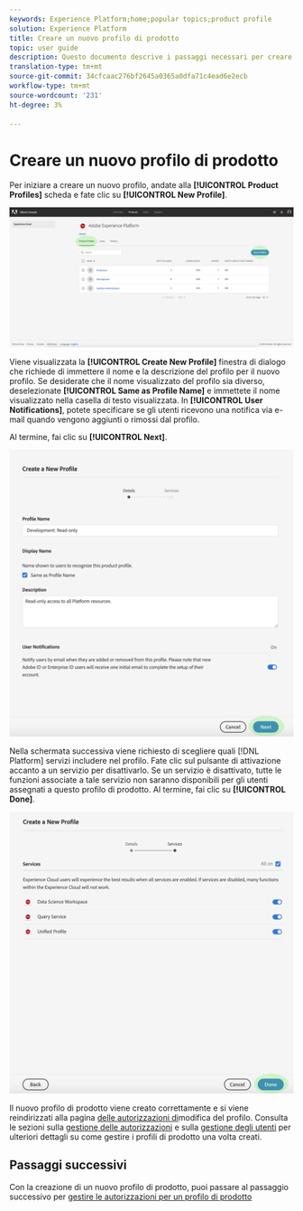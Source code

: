 ```yaml
---
keywords: Experience Platform;home;popular topics;product profile
solution: Experience Platform
title: Creare un nuovo profilo di prodotto
topic: user guide
description: Questo documento descrive i passaggi necessari per creare un nuovo profilo di prodotto nell'Adobe Admin Console. Per iniziare a creare un nuovo profilo, andate alla scheda Profili di prodotto e fate clic su Nuovo profilo.
translation-type: tm+mt
source-git-commit: 34cfcaac276bf2645a0365a0dfa71c4ead6e2ecb
workflow-type: tm+mt
source-wordcount: '231'
ht-degree: 3%

---
```



# Creare un nuovo profilo di prodotto

Per iniziare a creare un nuovo profilo, andate alla **[!UICONTROL Product Profiles]** scheda e fate clic su **[!UICONTROL New Profile]**.

![nuovo profilo-pulsante](../images/new-profile-button.png)

Viene visualizzata la **[!UICONTROL Create New Profile]** finestra di dialogo che richiede di immettere il nome e la descrizione del profilo per il nuovo profilo. Se desiderate che il nome visualizzato del profilo sia diverso, deselezionate **[!UICONTROL Same as Profile Name]** e immettete il nome visualizzato nella casella di testo visualizzata. In **[!UICONTROL User Notifications]**, potete specificare se gli utenti ricevono una notifica via e-mail quando vengono aggiunti o rimossi dal profilo.

Al termine, fai clic su **[!UICONTROL Next]**.

![new-profile-details](../images/new-profile-details.png)

Nella schermata successiva viene richiesto di scegliere quali [!DNL Platform] servizi includere nel profilo. Fate clic sul pulsante di attivazione accanto a un servizio per disattivarlo. Se un servizio è disattivato, tutte le funzioni associate a tale servizio non saranno disponibili per gli utenti assegnati a questo profilo di prodotto. Al termine, fai clic su **[!UICONTROL Done]**.

![new-profile-services](../images/new-profile-services.png)

Il nuovo profilo di prodotto viene creato correttamente e si viene reindirizzati alla pagina [delle autorizzazioni di](#edit-permissions)modifica del profilo. Consulta le sezioni sulla [gestione delle autorizzazioni](#manage-permissions-for-a-product-profile) e sulla [gestione degli utenti](#manage-users-for-a-product-profile) per ulteriori dettagli su come gestire i profili di prodotto una volta creati.

## Passaggi successivi

Con la creazione di un nuovo profilo di prodotto, puoi passare al passaggio successivo per [gestire le autorizzazioni per un profilo di prodotto](permissions.md)